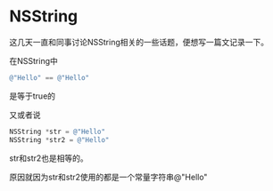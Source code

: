 # NSString

这几天一直和同事讨论NSString相关的一些话题，便想写一篇文记录一下。

在NSString中

```Objective-C
@"Hello" == @"Hello"
```

是等于true的

又或者说

```Objective-C
NSString *str = @"Hello"
NSString *str2 = @"Hello"
```

str和str2也是相等的。

原因就因为str和str2使用的都是一个常量字符串@"Hello"
